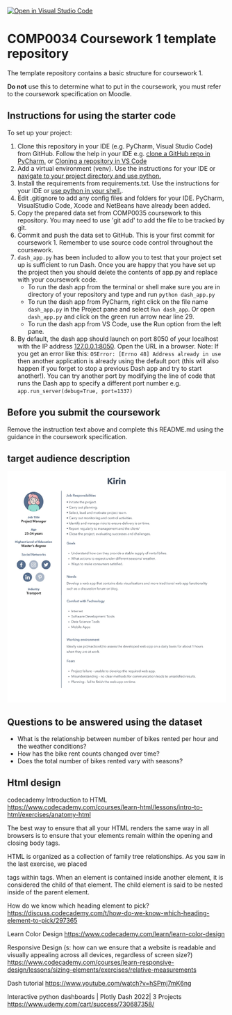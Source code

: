 [![Open in Visual Studio Code](https://classroom.github.com/assets/open-in-vscode-f059dc9a6f8d3a56e377f745f24479a46679e63a5d9fe6f495e02850cd0d8118.svg)](https://classroom.github.com/online_ide?assignment_repo_id=6665390&assignment_repo_type=AssignmentRepo)
# COMP0034 Coursework 1 template repository

The template repository contains a basic structure for coursework 1.

**Do not** use this to determine what to put in the coursework, you must refer to the coursework specification on
Moodle.

## Instructions for using the starter code

To set up your project:

1. Clone this repository in your IDE (e.g. PyCharm, Visual Studio Code) from GitHub. Follow the help in your IDE
   e.g. [clone a GitHub repo in PyCharm.](https://www.jetbrains.com/help/pycharm/manage-projects-hosted-on-github.html#clone-from-GitHub)
   or [Cloning a repository in VS Code](https://code.visualstudio.com/docs/editor/github#_cloning-a-repository)
2. Add a virtual environment (venv). Use the instructions for your IDE
   or [navigate to your project directory and use python.](https://packaging.python.org/guides/installing-using-pip-and-virtual-environments/)
3. Install the requirements from requirements.txt. Use the instructions for your IDE
   or [use python in your shell.](https://pip.pypa.io/en/latest/user_guide/#requirements-files).
4. Edit .gitignore to add any config files and folders for your IDE. PyCharm, VisualStudio Code, Xcode and NetBeans have
   already been added.
5. Copy the prepared data set from COMP0035 coursework to this repository. You may need to use 'git add' to add the file
   to be tracked by git.
6. Commit and push the data set to GitHub. This is your first commit for coursework 1. Remember to use source code
   control throughout the coursework.
7. `dash_app.py` has been included to allow you to test that your project set up is sufficient to run Dash. Once you are
   happy that you have set up the project then you should delete the contents of app.py and replace with your coursework
   code.
    - To run the dash app from the terminal or shell make sure you are in directory of your repository and type and
      run `python dash_app.py`
    - To run the dash app from PyCharm, right click on the file name `dash_app.py` in the Project pane and
      select `Run dash_app`. Or open `dash_app.py` and click on the green run arrow near line 29.
    - To run the dash app from VS Code, use the Run option from the left pane.
8. By default, the dash app should launch on port 8050 of your localhost with the IP
   address [127.0.0.1:8050](http://127.0.0.1:8050/). Open the URL in a browser. Note: If you get an error like
   this: `OSError: [Errno 48] Address already in use` then another application is already using the default port (this
   will also happen if you forget to stop a previous Dash app and try to start another!). You can try another port by
   modifying the line of code that runs the Dash app to specify a different port number
   e.g. `app.run_server(debug=True, port=1337)`

## Before you submit the coursework

Remove the instruction text above and complete this README.md using the guidance in the coursework specification.

## target audience description
![Persona](Persona.jpg)

## Questions to be answered using the dataset
* What is the relationship between number of bikes rented
 per hour and the weather conditions?
* How has the bike rent counts changed over time?
* Does the total number of bikes rented vary with seasons?

## Html design
codecademy Introduction to HTML
https://www.codecademy.com/courses/learn-html/lessons/intro-to-html/exercises/anatomy-html

The best way to ensure that all your HTML renders the same way in all browsers is to ensure that your elements remain within the opening and closing body tags.



HTML is organized as a collection of family tree relationships. As you saw in the last exercise, we placed <p> tags within <body> tags. When an element is contained inside another element, it is considered the child of that element. The child element is said to be nested inside of the parent element.

How do we know which heading element to pick?
https://discuss.codecademy.com/t/how-do-we-know-which-heading-element-to-pick/297365

Learn Color Design
https://www.codecademy.com/learn/learn-color-design

Responsive Design
(s: how can we ensure that a website is readable and visually appealing across all devices, regardless of screen size?)
https://www.codecademy.com/courses/learn-responsive-design/lessons/sizing-elements/exercises/relative-measurements


Dash tutorial
https://www.youtube.com/watch?v=hSPmj7mK6ng

Interactive python dashboards | Plotly Dash 2022| 3 Projects
https://www.udemy.com/cart/success/730687358/